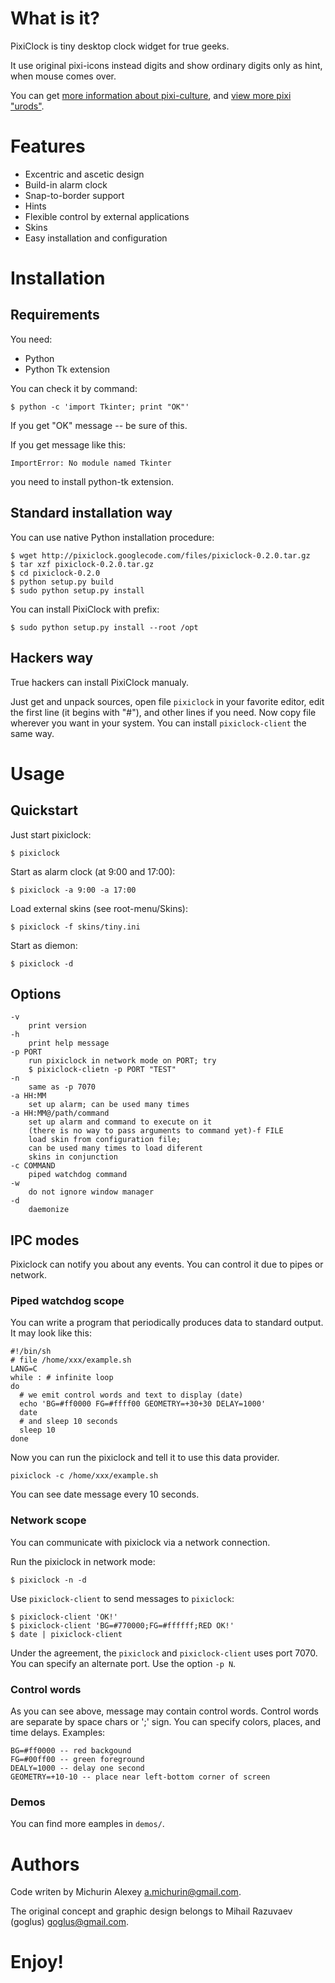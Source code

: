 # What is it? #

PixiClock is tiny desktop clock widget for true geeks.

It use original pixi-icons instead digits and show ordinary digits only as hint, when mouse comes over.

You can get [more information about pixi-culture](http://goglus.com/), and [view more pixi "urods"](http://goglus.com/pixel/urod.htm).

# Features #

  * Excentric and ascetic design
  * Build-in alarm clock
  * Snap-to-border support
  * Hints
  * Flexible control by external applications
  * Skins
  * Easy installation and configuration

# Installation #

## Requirements ##

You need:

  * Python
  * Python Tk extension

You can check it by command:

```
$ python -c 'import Tkinter; print "OK"'
```

If you get "OK" message -- be sure of this.

If you get message like this:

```
ImportError: No module named Tkinter
```

you need to install python-tk extension.

## Standard installation way ##

You can use native Python installation procedure:

```
$ wget http://pixiclock.googlecode.com/files/pixiclock-0.2.0.tar.gz
$ tar xzf pixiclock-0.2.0.tar.gz
$ cd pixiclock-0.2.0
$ python setup.py build
$ sudo python setup.py install
```

You can install PixiClock with prefix:

```
$ sudo python setup.py install --root /opt
```

## Hackers way ##

True hackers can install PixiClock manualy.

Just get and unpack sources, open file `pixiclock` in
your favorite editor, edit the first line (it begins with "#"), and other lines if you need. Now copy file wherever you want in your system.
You can install `pixiclock-client` the same way.

# Usage #

## Quickstart ##

Just start pixiclock:

```
$ pixiclock
```

Start as alarm clock (at 9:00 and 17:00):

```
$ pixiclock -a 9:00 -a 17:00
```

Load external skins (see root-menu/Skins):

```
$ pixiclock -f skins/tiny.ini
```

Start as diemon:

```
$ pixiclock -d
```

## Options ##

```
-v
    print version
-h
    print help message
-p PORT
    run pixiclock in network mode on PORT; try
    $ pixiclock-clietn -p PORT "TEST"
-n
    same as -p 7070
-a HH:MM
    set up alarm; can be used many times
-a HH:MM@/path/command
    set up alarm and command to execute on it
    (there is no way to pass arguments to command yet)-f FILE
    load skin from configuration file;
    can be used many times to load diferent
    skins in conjunction
-c COMMAND
    piped watchdog command
-w
    do not ignore window manager
-d
    daemonize
```

## IPC modes ##

Pixiclock can notify you about any events. You
can control it due to pipes or network.

### Piped watchdog scope ###

You can write a program that periodically produces data to standard output.
It may look like this:

```
#!/bin/sh
# file /home/xxx/example.sh
LANG=C
while : # infinite loop
do
  # we emit control words and text to display (date)
  echo 'BG=#ff0000 FG=#ffff00 GEOMETRY=+30+30 DELAY=1000'
  date
  # and sleep 10 seconds
  sleep 10
done
```

Now you can run the pixiclock and tell it to use this data provider.

```
pixiclock -c /home/xxx/example.sh
```

You can see date message every 10 seconds.

### Network scope ###

You can communicate with pixiclock via a network connection.

Run the pixiclock in network mode:

```
$ pixiclock -n -d
```

Use `pixiclock-client` to send messages to `pixiclock`:

```
$ pixiclock-client 'OK!'
$ pixiclock-client 'BG=#770000;FG=#ffffff;RED OK!'
$ date | pixiclock-client
```

Under the agreement, the `pixiclock` and `pixiclock-client` uses
port 7070. You can specify an alternate port. Use the
option `-p N`.

### Control words ###

As you can see above, message may contain control words.
Control words are separate by space chars or ';' sign.
You can specify colors, places, and time delays. Examples:

```
BG=#ff0000 -- red backgound
FG=#00ff00 -- green foreground
DEALY=1000 -- delay one second
GEOMETRY=+10-10 -- place near left-bottom corner of screen
```

### Demos ###

You can find more eamples in `demos/`.

# Authors #

Code writen by Michurin Alexey <a.michurin@gmail.com>.

The original concept and graphic design belongs to Mihail Razuvaev (goglus) <goglus@gmail.com>.

# Enjoy! #